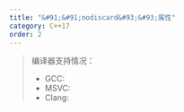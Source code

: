 ```yaml
---
title: "&#91;&#91;nodiscard&#93;&#93;属性"
category: C++17
order: 2
---
```


> 编译器支持情况：
> * GCC:
> * MSVC:
> * Clang:

